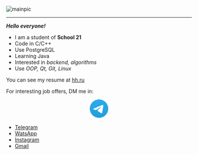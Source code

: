 ![mainpic](git.png)
____

***Hello everyone!***
 - I am a student of **School 21**
 - Code in C/C++
 - Use PostgreSQL
 - Learning Java
 - Interested in *backend, algorithms*
 - Use *OOP, Qt, Git, Linux*

You can see my resume at [hh.ru](https://novosibirsk.hh.ru/resume/b8e73581ff0afb7a750039ed1f446f54433374 "hh.ru")

For interesting job offers, DM me in:
<p align="center">
<a href="http://t-do.ru/evdidenko">
<img src="tg.png" alt="drawing" width="50"/>
</p>

 - [Telegram](http://t-do.ru/evdidenko "Telegram")
 - [WatsApp](https://wa.clck.bar/79237054446 "WatsApp")
 - [Instagram](https://www.instagram.com/evgeny_didenko93/ "Instagram")
 - [Gmail](mailto:didenkoev93@gmail.com "Gmail")
 
